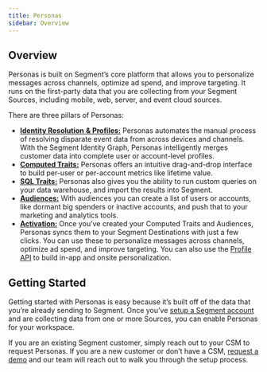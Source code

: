 ```yaml
---
title: Personas
sidebar: Overview
---
```



## Overview

Personas is built on Segment’s core platform that allows you to personalize messages across channels, optimize ad spend, and improve targeting. It runs on the first-party data that you are collecting from your Segment Sources, including mobile, web, server, and event cloud sources.  

There are three pillars of Personas:

- [**Identity Resolution** **& Profiles:**](/docs/personas/identity-resolution) Personas automates the manual process of resolving disparate event data from across devices and channels. With the Segment Identity Graph, Personas intelligently merges customer data into complete user or account-level profiles.
- [**Computed Traits:**](/docs/personas/computed-traits) Personas offers an intuitive drag-and-drop interface to build per-user or per-account metrics like lifetime value.
- [**SQL Traits:**](/docs/personas/sql-traits) Personas also gives you the ability to run custom queries on your data warehouse, and import the results into Segment.
- [**Audiences:**](/docs/personas/audiences) With audiences you can create a list of users or accounts, like dormant big spenders or inactive accounts, and push that to your marketing and analytics tools.
- [**Activation:**](/docs/personas/activation) Once you’ve created your Computed Traits and Audiences, Personas syncs them to your Segment Destinations with just a few clicks. You can use these to personalize messages across channels, optimize ad spend, and improve targeting. You can also use the [Profile API](/docs/personas/profile-api) to build in-app and onsite personalization.

## Getting Started

Getting started with Personas is easy because it’s built off of the data that you’re already sending to Segment. Once you’ve [setup a Segment account](https://segment.com/signup/) and are collecting data from one or more Sources, you can enable Personas for your workspace.

If you are an existing Segment customer, simply reach out to your CSM to request Personas. If you are a new customer or don’t have a CSM, [request a demo](https://segment.com/demo) and our team will reach out to walk you through the setup process.
